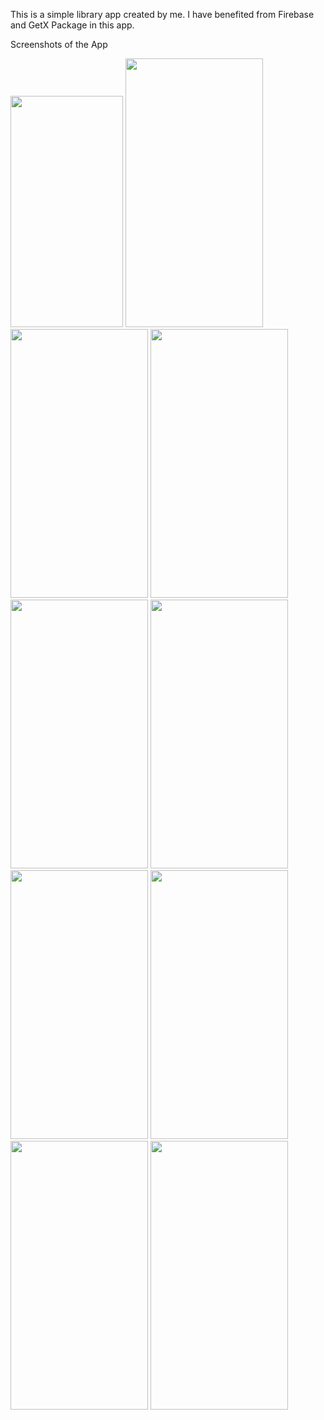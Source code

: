 
This is a simple library app created by me. I have benefited from Firebase and GetX Package in this app.

Screenshots of the App



<img src="https://user-images.githubusercontent.com/61358759/116042505-28289780-a677-11eb-8b7a-7aa6ae84851b.jpg" width = "180" height = "370">
<img src="https://user-images.githubusercontent.com/61358759/116042101-b3edf400-a676-11eb-87dc-98555e15aa75.jpg" width = "220" height = "430">
<img src="https://user-images.githubusercontent.com/61358759/116042113-b94b3e80-a676-11eb-8585-9da6a7e7ca48.jpg" width = "220" height = "430">
<img src="https://user-images.githubusercontent.com/61358759/116042152-c23c1000-a676-11eb-876d-913a1be187ff.jpg" width = "220" height = "430">
<img src="https://user-images.githubusercontent.com/61358759/116042140-c0724c80-a676-11eb-8a77-c87b92eeb7c5.jpg" width = "220" height = "430">
<img src="https://user-images.githubusercontent.com/61358759/116042143-c10ae300-a676-11eb-81f9-e5b90097a584.jpg" width = "220" height = "430">
<img src="https://user-images.githubusercontent.com/61358759/116042139-bfd9b600-a676-11eb-8358-9fe1969de847.jpg" width = "220" height = "430">
<img src="https://user-images.githubusercontent.com/61358759/116042146-c1a37980-a676-11eb-8c92-9443b72af83c.jpg" width = "220" height = "430">
<img src="https://user-images.githubusercontent.com/61358759/116042150-c23c1000-a676-11eb-98e3-f4c2e5bc23f7.jpg" width = "220" height = "430">
<img src="https://user-images.githubusercontent.com/61358759/116042136-bfd9b600-a676-11eb-95b6-b53cd7b94014.jpg" width = "220" height = "430">
